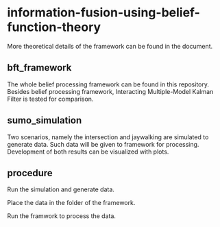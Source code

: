 # information-fusion-using-belief-function-theory
More theoretical details of the framework can be found in the document.

## bft_framework
The whole belief processing framework can be found in this repository. Besides belief processing framework, Interacting Multiple-Model Kalman Filter is tested for comparison.

## sumo_simulation
Two scenarios, namely the intersection and jaywalking are simulated to generate data. Such data will be given to framework for processing. Development of both results can be visualized with plots.

## procedure
Run the simulation and generate data.

Place the data in the folder of the framework.

Run the framwork to process the data.
